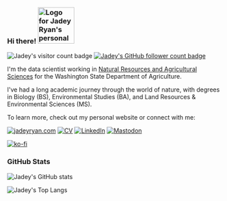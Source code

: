 ### Hi there! <img src="https://github.com/jadeynryan/jadeynryan/blob/main/JR-logo-white-bg.png" height="85" alt="Logo for Jadey Ryan's personal website: a cat with tail shaped as the letter J next to last name initial R"> 

![Jadey's visitor count badge](https://visitor-badge.laobi.icu/badge?page_id=jadeynryan.jadeynryan) [![Jadey's GitHub follower count badge](https://img.shields.io/github/followers/jadeynryan?label=Follow&style=social)](https://github.com/jadeynryan)

I'm the data scientist working in [Natural Resources and Agricultural Sciences](https://agr.wa.gov/agscience) for the Washington State Department of Agriculture. 

I've had a long academic journey through the world of nature, with degrees in Biology (BS), Environmental Studies (BA), and Land Resources & Environmental Sciences (MS).

To learn more, check out my personal website or connect with me:
  
[![jadeyryan.com](https://img.shields.io/badge/jadeyryan.com-%230b7366.svg?style=for-the-badge&logoColor=white)](https://jadeyryan.com) [![CV](https://img.shields.io/badge/CV-%236a2d0a.svg?style=for-the-badge&logoColor=white)](https://jadeyryan.com/cv) [![LinkedIn](https://img.shields.io/badge/linkedin-%230077B5.svg?style=for-the-badge&logo=linkedin&logoColor=white)](https://www.linkedin.com/in/jadeynryan/) [![Mastodon](https://img.shields.io/badge/-MASTODON-%23563ACC?style=for-the-badge&logo=mastodon&logoColor=white)](https://fosstodon.org/@jadeynryan) 

[![ko-fi](https://ko-fi.com/img/githubbutton_sm.svg)](https://ko-fi.com/F1F3TKSJB)

### GitHub Stats
  
![Jadey's GitHub stats](https://github-readme-stats.vercel.app/api?username=jadeynryan&theme=vue-dark&show_icons=true) 

![Jadey's Top Langs](https://github-readme-stats.vercel.app/api/top-langs/?username=jadeynryan&layout=compact&theme=vue-dark&hide=javascript,html,typescript)

